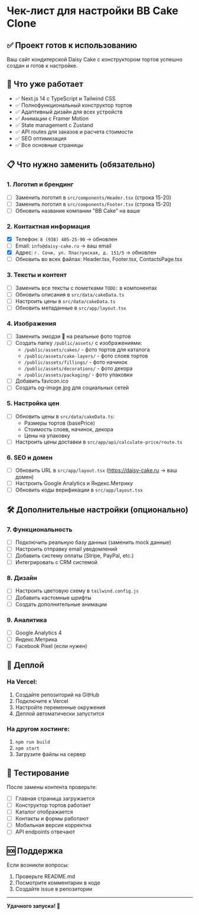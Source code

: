 # Чек-лист для настройки BB Cake Clone

## ✅ Проект готов к использованию

Ваш сайт кондитерской Daisy Cake с конструктором тортов успешно создан и готов к настройке.

## 🚀 Что уже работает

- ✅ Next.js 14 с TypeScript и Tailwind CSS
- ✅ Полнофункциональный конструктор тортов
- ✅ Адаптивный дизайн для всех устройств
- ✅ Анимации с Framer Motion
- ✅ State management с Zustand
- ✅ API routes для заказов и расчета стоимости
- ✅ SEO оптимизация
- ✅ Все основные страницы

## 📋 Что нужно заменить (обязательно)

### 1. Логотип и брендинг

- [ ] Заменить логотип в `src/components/Header.tsx` (строка 15-20)
- [ ] Заменить логотип в `src/components/Footer.tsx` (строка 15-20)
- [ ] Обновить название компании "BB Cake" на ваше

### 2. Контактная информация

- [x] Телефон: `8 (938) 405-25-90` → обновлен
- [ ] Email: `info@daisy-cake.ru` → ваш email
- [x] Адрес: `г. Сочи, ул. Пластунская, д. 151/5` → обновлен
- [ ] Обновить во всех файлах: Header.tsx, Footer.tsx, ContactsPage.tsx

### 3. Тексты и контент

- [ ] Заменить все тексты с пометками `TODO:` в компонентах
- [ ] Обновить описания в `src/data/cakeData.ts`
- [ ] Настроить цены в `src/data/cakeData.ts`
- [ ] Обновить метаданные в `src/app/layout.tsx`

### 4. Изображения

- [ ] Заменить эмодзи 🎂 на реальные фото тортов
- [ ] Создать папку `/public/assets/` с изображениями:
  - `/public/assets/cakes/` - фото тортов для каталога
  - `/public/assets/cake-layers/` - фото слоев тортов
  - `/public/assets/fillings/` - фото начинок
  - `/public/assets/decorations/` - фото декора
  - `/public/assets/packaging/` - фото упаковки
- [ ] Добавить favicon.ico
- [ ] Создать og-image.jpg для социальных сетей

### 5. Настройка цен

- [ ] Обновить цены в `src/data/cakeData.ts`:
  - Размеры тортов (basePrice)
  - Стоимость слоев, начинок, декора
  - Цены на упаковку
- [ ] Настроить цены доставки в `src/app/api/calculate-price/route.ts`

### 6. SEO и домен

- [ ] Обновить URL в `src/app/layout.tsx` (https://daisy-cake.ru → ваш домен)
- [ ] Настроить Google Analytics и Яндекс.Метрику
- [ ] Обновить коды верификации в `src/app/layout.tsx`

## 🛠 Дополнительные настройки (опционально)

### 7. Функциональность
- [ ] Подключить реальную базу данных (заменить mock данные)
- [ ] Настроить отправку email уведомлений
- [ ] Добавить систему оплаты (Stripe, PayPal, etc.)
- [ ] Интегрировать с CRM системой

### 8. Дизайн
- [ ] Настроить цветовую схему в `tailwind.config.js`
- [ ] Добавить кастомные шрифты
- [ ] Создать дополнительные анимации

### 9. Аналитика
- [ ] Google Analytics 4
- [ ] Яндекс.Метрика
- [ ] Facebook Pixel (если нужен)

## 🚀 Деплой

### На Vercel:
1. Создайте репозиторий на GitHub
2. Подключите к Vercel
3. Настройте переменные окружения
4. Деплой автоматически запустится

### На другом хостинге:
1. `npm run build`
2. `npm start`
3. Загрузите файлы на сервер

## 📱 Тестирование

После замены контента проверьте:
- [ ] Главная страница загружается
- [ ] Конструктор тортов работает
- [ ] Каталог отображается
- [ ] Контакты и формы работают
- [ ] Мобильная версия корректна
- [ ] API endpoints отвечают

## 🆘 Поддержка

Если возникли вопросы:
1. Проверьте README.md
2. Посмотрите комментарии в коде
3. Создайте issue в репозитории

---

**Удачного запуска! 🎂**
